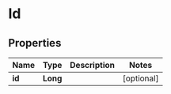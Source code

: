 
# Id

## Properties
Name | Type | Description | Notes
------------ | ------------- | ------------- | -------------
**id** | **Long** |  |  [optional]



